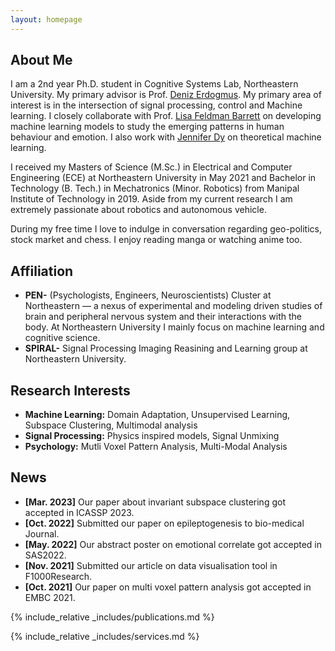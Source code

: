 ```yaml
---
layout: homepage
---
```


## About Me

I am a 2nd year Ph.D. student in Cognitive Systems Lab, Northeastern University. My primary advisor is Prof. <a href = "https://web.northeastern.edu/deniz/">Deniz Erdogmus</a>. My primary area of interest is in the intersection of signal processing, control and Machine learning. I closely collaborate with Prof. <a href = "https://cos.northeastern.edu/people/lisa-barrett/">Lisa Feldman Barrett</a> on developing machine learning models to study the emerging patterns in human behaviour and emotion. I also work with <a href = "https://scholar.google.com/citations?user=6h7b0fAAAAAJ&hl=en">Jennifer Dy</a> on theoretical machine learning.

I received my Masters of Science (M.Sc.) in Electrical and Computer Engineering (ECE) at Northeastern University in May 2021 and Bachelor in Technology (B. Tech.) in Mechatronics (Minor. Robotics) from Manipal Institute of Technology in 2019. Aside from my current research I am extremely passionate about robotics and autonomous vehicle.

During my free time I love to indulge in conversation regarding geo-politics, stock market and chess. I enjoy reading manga or watching anime too.

## Affiliation
- **PEN-**  (Psychologists, Engineers, Neuroscientists) Cluster at Northeastern — a nexus of experimental and modeling driven studies of brain and peripheral nervous system and their interactions with the body. At Northeastern University I mainly focus on machine learning and cognitive science.
- **SPIRAL-** Signal Processing Imaging Reasining and Learning group at Northeastern University.

## Research Interests
 
- **Machine Learning:** Domain Adaptation, Unsupervised Learning, Subspace Clustering, Multimodal analysis
- **Signal Processing:** Physics inspired models, Signal Unmixing
- **Psychology:** Mutli Voxel Pattern Analysis, Multi-Modal Analysis

## News

- **[Mar. 2023]** Our paper about invariant subspace clustering got accepted in ICASSP 2023.
- **[Oct. 2022]** Submitted our paper on epileptogenesis to bio-medical Journal. 
- **[May. 2022]** Our abstract poster on emotional correlate got accepted in SAS2022.
- **[Nov. 2021]** Submitted our article on data visualisation tool in F1000Research. 
- **[Oct. 2021]** Our paper on multi voxel pattern analysis got accepted in EMBC 2021.

{% include_relative _includes/publications.md %}

{% include_relative _includes/services.md %}
